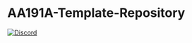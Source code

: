 # AA191A-Template-Repository
[![Discord](https://img.shields.io/discord/951997086465921025?label=&logo=discord&logoColor=ffffff&color=7389D8&labelColor=6A7EC2)](https://discord.gg/BpWSHYNsZA)
